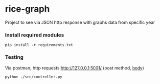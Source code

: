 # rice-graph
Project to see via JSON http response with graphs data from specific year

### Install required modules

```
pip install -r requirements.txt
```

### Testing

Via postman, http requests http://127.0.0.1:5001/ (post method, [body](src/models.py))
```
python ./src/controller.py
```